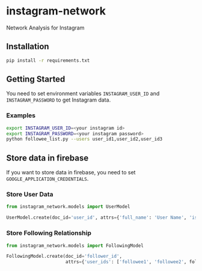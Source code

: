 # instagram-network
Network Analysis for Instagram

## Installation

```bash
pip install -r requirements.txt
```

## Getting Started
You need to set environment variables `INSTAGRAM_USER_ID` and `INSTAGRAM_PASSWORD` to get Instagram data.

### Examples

```bash
export INSTAGRAM_USER_ID=<your instagram id>
export INSTAGRAM_PASSWORD=<your instagram password>
python followee_list.py --users user_id1,user_id2,user_id3
```

## Store data in firebase
If you want to store data in firebase, you need to set `GOOGLE_APPLICATION_CREDENTIALS`.

### Store User Data

```python
from instagram_network.models import UserModel

UserModel.create(doc_id='user_id', attrs={'full_name': 'User Name', 'is_verified': False})
```

### Store Following Relationship

```python
from instagram_network.models import FollowingModel

FollowingModel.create(doc_id='follower_id',
                      attrs={'user_ids': ['followee1', 'followee2', followee3]})
```
